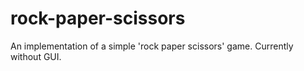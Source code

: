 # rock-paper-scissors

An implementation of a simple 'rock paper scissors' game.
Currently without GUI.
